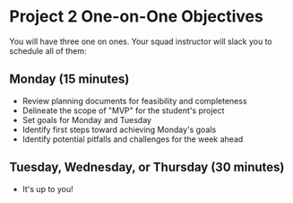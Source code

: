 # Project 2 One-on-One Objectives

You will have three one on ones. Your squad instructor will slack you to schedule all of them:

## Monday (15 minutes)
- Review planning documents for feasibility and completeness
- Delineate the scope of "MVP" for the student's project
- Set goals for Monday and Tuesday
- Identify first steps toward achieving Monday's goals
- Identify potential pitfalls and challenges for the week ahead

## Tuesday, Wednesday, or Thursday (30 minutes)
- It's up to you!

